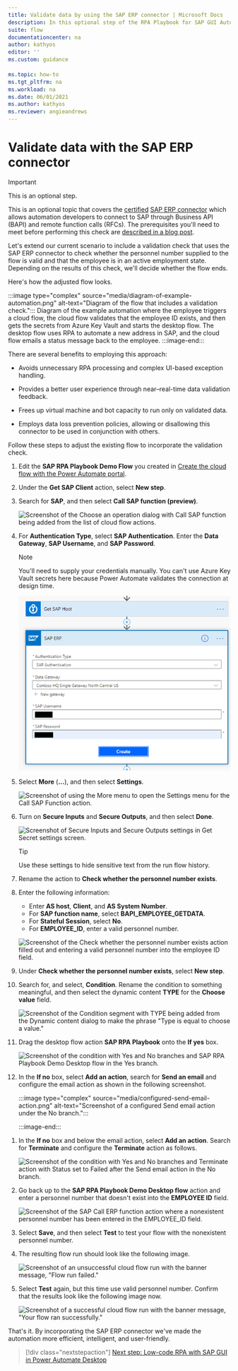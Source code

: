 ```yaml
---
title: Validate data by using the SAP ERP connector | Microsoft Docs
description: In this optional step of the RPA Playbook for SAP GUI Automation with Power Automate tutorial, we perform data validation by using the certified SAP ERP connector, which allows automation developers to connect to SAP through BAPIs and RFCs.
suite: flow
documentationcenter: na
author: kathyos
editor: ''
ms.custom: guidance

ms.topic: how-to
ms.tgt_pltfrm: na
ms.workload: na
ms.date: 06/01/2021
ms.author: kathyos
ms.reviewer: angieandrews
---
```


# Validate data with the SAP ERP connector

>[!IMPORTANT]
>This is an optional step.


This is an optional topic that covers the [certified](https://www.sap.com/dmc/exp/2013_09_adpd/enEN/#/solutions?id=s:d0dcda07-de96-4870-bcad-dac797207da5) [SAP ERP connector](/connectors/saperp/) which allows automation developers to connect to SAP through Business API (BAPI) and remote function calls (RFCs). The prerequisites you'll need to meet before performing this check are [described in a blog post](https://powerapps.microsoft.com/blog/introducing-the-sap-erp-connector/).

Let's extend our current scenario to include a validation check that uses the SAP ERP connector to check whether the personnel number supplied to the flow is valid and that the employee is in an active employment state. Depending on the results of this check, we'll decide whether the flow ends.

Here's how the adjusted flow looks.

:::image type="complex" source="media/diagram-of-example-automation.png" alt-text="Diagram of the flow that includes a validation check.":::
   Diagram of the example automation where the employee triggers a cloud flow, the cloud flow validates that the employee ID exists, and then gets the secrets from Azure Key Vault and starts the desktop flow. The desktop flow uses RPA to automate a new address in SAP, and the cloud flow emails a status message back to the employee.
:::image-end:::
<!--![Diagram of the example automation where the employee triggers a cloud flow, the cloud flow validates that the employee ID exists, and then gets the secrets from Azure Key Vault and starts the desktop flow. The desktop flow uses RPA to automate a new address in SAP, and the cloud flow emails a status message back to the employee.](media/diagram-of-example-automation.png)-->

There are several benefits to employing this approach:

- Avoids unnecessary RPA processing and complex UI-based exception handling.

- Provides a better user experience through near–real-time data validation feedback.

- Frees up virtual machine and bot capacity to run only on validated data.

- Employs data loss prevention policies, allowing or disallowing this connector to be used in conjunction with others.

Follow these steps to adjust the existing flow to incorporate the validation check.


1. Edit the **SAP RPA Playbook Demo Flow** you created in [Create the cloud flow with the Power Automate portal](creating-cloud-flow-to-launch-desktop-flow.md).

1. Under the **Get SAP Client** action, select **New step**.

1. Search for **SAP**, and then select **Call SAP function (preview)**.

   ![Screenshot of the Choose an operation dialog with Call SAP function being added from the list of cloud flow actions.](media/choose-operation-dialog-with-call-SAP-function.png)

1. For **Authentication Type**, select **SAP Authentication**. Enter the **Data Gateway**, **SAP Username**, and **SAP Password**.

   >[!NOTE]
   >You'll need to supply your credentials manually. You can't use Azure Key Vault secrets here because Power Automate validates the connection at design time.

   ![Screenshot of the SAP ERP action setup screen.](media/SAP-ERP-action-setup.png)

1. Select **More** (**...**), and then select **Settings**.

   ![Screenshot of using the More menu to open the Settings menu for the Call SAP Function action.](media/using-more-icon-open-settings-for-call-SAP-function-action.png)

1. Turn on **Secure Inputs** and **Secure Outputs**, and then select **Done**.

   ![Screenshot of Secure Inputs and Secure Outputs settings in Get Secret settings screen.](media/secure-inputs-secure-outputs-get-secret-settings-2.png)

   >[!TIP]
   >Use these settings to hide sensitive text from the run flow history.

1. Rename the action to **Check whether the personnel number exists**.

1. Enter the following information:
   - Enter **AS host**, **Client**, and **AS System Number**.
   - For **SAP function name**, select **BAPI_EMPLOYEE_GETDATA**.
   - For **Stateful Session**, select **No**.
   - For **EMPLOYEE_ID**, enter a valid personnel number.

   ![Screenshot of the Check whether the personnel number exists action filled out and entering a valid personnel number into the employee ID field.](media/check-if-personnel-no-exists.png)

1. Under **Check whether the personnel number exists**, select **New step**.

1. Search for, and select, **Condition**. Rename the condition to something meaningful, and then select the dynamic content **TYPE** for the **Choose value** field.

   ![Screenshot of the Condition segment with TYPE being added from the Dynamic content dialog to make the phrase "Type is equal to choose a value."](media/condition-segment-with-TYPE-being-added.png)

1. Drag the desktop flow action **SAP RPA Playbook** onto the **If yes** box.

   ![Screenshot of the condition with Yes and No branches and SAP RPA Playbook Demo Desktop flow in the Yes branch.](media/condition-with-yes-no-branches.png)

1. In the **If no** box, select **Add an action**, search for **Send an email** and configure the email action as shown in the following screenshot.

    :::image type="complex" source="media/configured-send-email-action.png" alt-text="Screenshot of a configured Send email action under the No branch.":::
   <!--NOTE FROM EDITOR: Needs a long description-->
    :::image-end:::
<!--![Screenshot of a configured Send email action under the No branch.](media/configured-send-email-action.png)-->

1. In the **If no** box and below the email action, select **Add an action**. Search for **Terminate** and configure the **Terminate** action as follows.

    ![Screenshot of the condition with Yes and No branches and Terminate action with Status set to Failed after the Send email action in the No branch.](media/condition-with-yes-no-branches-terminate-action.png)

1. Go back up to the **SAP RPA Playbook Demo Desktop flow** action and enter a  personnel number that doesn't exist into the **EMPLOYEE ID** field.

    ![Screenshot of the SAP Call ERP function action where a nonexistent personnel number has been entered in the EMPLOYEE_ID field.](media/SAP-call-ERP-function-action-non-existing-personnel-number.png)

1. Select **Save**, and then select **Test** to test your flow with the nonexistent personnel number.

1. The resulting flow run should look like the following image.

    ![Screenshot of an unsuccessful cloud flow run with the banner message, "Flow run failed."](media/unsuccessful-cloud-flow-run.png)

1. Select **Test** again, but this time use valid personnel number. Confirm that the results look like the following image now.

    ![Screenshot of a successful cloud flow run with the banner message, "Your flow ran successfully."](media/successful-cloud-flow-run.png)

That's it. By incorporating the SAP ERP connector we've made the automation more efficient, intelligent, and user-friendly.

> [!div class="nextstepaction"]
> [Next step: Low-code RPA with SAP GUI in Power Automate Desktop](action-based-sap-gui-automation-manually-overview.md)
